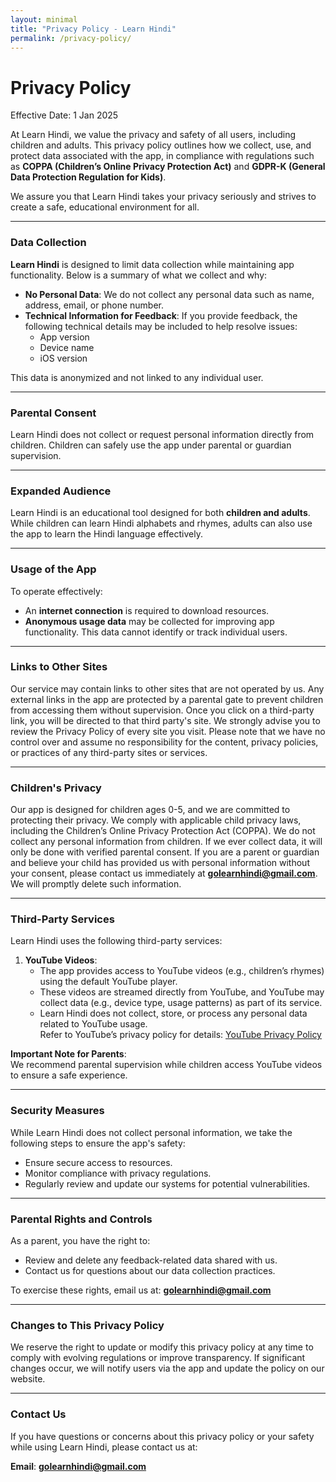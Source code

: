 ```yaml
---
layout: minimal
title: "Privacy Policy - Learn Hindi"
permalink: /privacy-policy/
---
```


<style>
  /* Hide default Jekyll page title and header */
  h1.page-title {
    display: none;
  }
  header {
    display: none;
  }
</style>

# Privacy Policy

Effective Date: 1 Jan 2025

At Learn Hindi, we value the privacy and safety of all users, including children and adults. This privacy policy outlines how we collect, use, and protect data associated with the app, in compliance with regulations such as **COPPA (Children’s Online Privacy Protection Act)** and **GDPR-K (General Data Protection Regulation for Kids)**. 

We assure you that Learn Hindi takes your privacy seriously and strives to create a safe, educational environment for all.

---

### Data Collection

**Learn Hindi** is designed to limit data collection while maintaining app functionality. Below is a summary of what we collect and why:

- **No Personal Data**: We do not collect any personal data such as name, address, email, or phone number.
- **Technical Information for Feedback**: If you provide feedback, the following technical details may be included to help resolve issues:
  - App version
  - Device name
  - iOS version

This data is anonymized and not linked to any individual user.

---

### Parental Consent

Learn Hindi does not collect or request personal information directly from children. Children can safely use the app under parental or guardian supervision.

---

### Expanded Audience

Learn Hindi is an educational tool designed for both **children and adults**. While children can learn Hindi alphabets and rhymes, adults can also use the app to learn the Hindi language effectively.

---

### Usage of the App

To operate effectively:
- An **internet connection** is required to download resources.
- **Anonymous usage data** may be collected for improving app functionality. This data cannot identify or track individual users.

---

### Links to Other Sites

Our service may contain links to other sites that are not operated by us. Any external links in the app are protected by a parental gate to prevent children from accessing them without supervision.
Once you click on a third-party link, you will be directed to that third party's site. We strongly advise you to review the Privacy Policy of every site you visit.
Please note that we have no control over and assume no responsibility for the content, privacy policies, or practices of any third-party sites or services.

---

### Children's Privacy

Our app is designed for children ages 0-5, and we are committed to protecting their privacy. We comply with applicable child privacy laws, including the Children’s Online Privacy Protection Act (COPPA).
We do not collect any personal information from children. If we ever collect data, it will only be done with verified parental consent.
If you are a parent or guardian and believe your child has provided us with personal information without your consent, please contact us immediately at **golearnhindi@gmail.com**. We will promptly delete such information.

---

### Third-Party Services

Learn Hindi uses the following third-party services:  

1. **YouTube Videos**:  
   - The app provides access to YouTube videos (e.g., children’s rhymes) using the default YouTube player.
   - These videos are streamed directly from YouTube, and YouTube may collect data (e.g., device type, usage patterns) as part of its service.  
   - Learn Hindi does not collect, store, or process any personal data related to YouTube usage.  
   Refer to YouTube’s privacy policy for details: [YouTube Privacy Policy](https://policies.google.com/privacy)

**Important Note for Parents**:  
We recommend parental supervision while children access YouTube videos to ensure a safe experience.

---

### Security Measures

While Learn Hindi does not collect personal information, we take the following steps to ensure the app's safety:
- Ensure secure access to resources.
- Monitor compliance with privacy regulations.
- Regularly review and update our systems for potential vulnerabilities.

---

### Parental Rights and Controls

As a parent, you have the right to:
- Review and delete any feedback-related data shared with us.
- Contact us for questions about our data collection practices.

To exercise these rights, email us at: **golearnhindi@gmail.com**

---

### Changes to This Privacy Policy

We reserve the right to update or modify this privacy policy at any time to comply with evolving regulations or improve transparency. If significant changes occur, we will notify users via the app and update the policy on our website.

---

### Contact Us

If you have questions or concerns about this privacy policy or your safety while using Learn Hindi, please contact us at:

**Email**: **golearnhindi@gmail.com**

